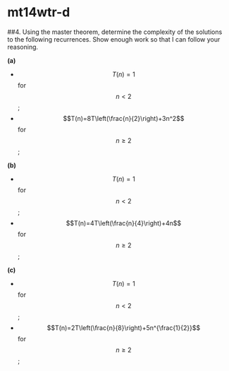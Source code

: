 # mt14wtr-d

##4.
Using the master theorem, determine the complexity of the solutions to the following
recurrences. Show enough work so that I can follow your reasoning.

**(a)**
 - $$T(n)=1$$ for $$n<2$$;
 - $$T(n)=8T\left(\frac{n}{2}\right)+3n^2$$ for $$n\geq2$$;

**(b)**
 - $$T(n)=1$$ for $$n<2$$;
 - $$T(n)=4T\left(\frac{n}{4}\right)+4n$$ for $$n\geq2$$;

**(c)**
 - $$T(n)=1$$ for $$n<2$$;
 - $$T(n)=2T\left(\frac{n}{8}\right)+5n^{\frac{1}{2}}$$ for $$n\geq2$$;




